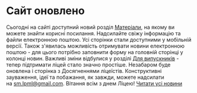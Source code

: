 # Сайт оновлено
Сьогодні на сайті доступний новий розділ [Матеріали](/матеріали/), на якому ви можете знайти корисні посилання. Надсилайте свіжу інформацію та файли електронною поштою.
Усі сторінки стали доступними у мобільній версії.
Також з'явилась можливість отримувати новини електронною поштою - для цього потрібно заповнити форму на головній сторінці у колонці новин.
Важливі зміни відбулися у розділі [Для випускників](/для-випускників/) - тепер підтримати ліцей стало значно простіше.
Незабаром буде оновлена і сторінка з Досягненнями ліцеїстів.
Конструктивні зауваження, ідеї та побажання, як завжди, можете надсилати на [sm.lpml@gmail.com](mailto:sm.lpml@gmail.com).
Вітання всім з днем Ліцею!
[Читати усі новини](/news)

